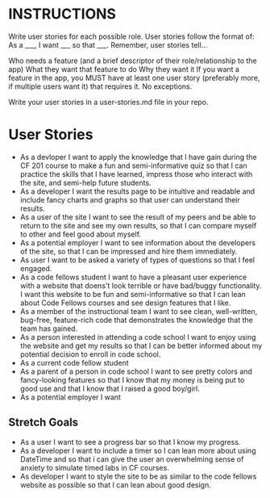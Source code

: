 # INSTRUCTIONS

Write user stories for each possible role. User stories follow the format of: As a ___, I want ___ so that ___. Remember, user stories tell...

Who needs a feature (and a brief descriptor of their role/relationship to the app)
What they want that feature to do
Why they want it
If you want a feature in the app, you MUST have at least one user story (preferably more, if multiple users want it) that requires it. No exceptions.

Write your user stories in a user-stories.md file in your repo.

# User Stories
- As a devloper I want to apply the knowledge that I have gain during the CF 201 course to make a fun and semi-informative quiz so that I can practice the skills that I have learned, impress those who interact with the site, and semi-help future students.
- As a developer I want the results page to be intuitive and readable and include fancy charts and graphs so that user can understand their results.
- As a user of the site I want to see the result of my peers and be able to return to the site and see my own results, so that I can compare myself to other and feel good about myself.
- As a potential employer I want to see information about the developers of the site, so that I can be impressed and hire them immediately.
- As user I want to be asked a variety of types of questions so that I feel engaged.
- As a code fellows student I want to have a pleasant user experience with a website that doens't look terrible or have bad/buggy functionality. I want this website to be fun and semi-informative so that I can lean about Code Fellows courses and see design features that I like.
- As a member of the instructional team I want to see clean, well-written, bug-free, feature-rich code that demonstrates the knowledge that the team has gained. 
- As a person interested in attending a code school I want to enjoy using the website and get my results so that I can be better informed about my potential decision to enroll in code school.
- As a current code fellow student 
- As a parent of a person in code school I want to see pretty colors and fancy-looking features so that I know that my money is being put to good use and that I know that I raised a good boy/girl.
- As a potential employer I want 

## Stretch Goals
- As a user I want to see a progress bar so that I know my progress.
- As a developer I want to include a timer so I can lean more about using DateTime and so that i can give the user an overwhelming sense of anxiety to simulate timed labs in CF courses.
- As developer I want to style the site to be as similar to the code fellows website as possible so that I can lean about good design.